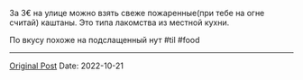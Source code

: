 За 3€  на улице можно взять свеже пожаренные(при тебе на огне считай) каштаны. Это типа лакомства из местной кухни.

По вкусу похоже на подслащенный нут #til #food

---
[Original Post](https://t.me/lev2tarragona/479)
Date: 2022-10-21
